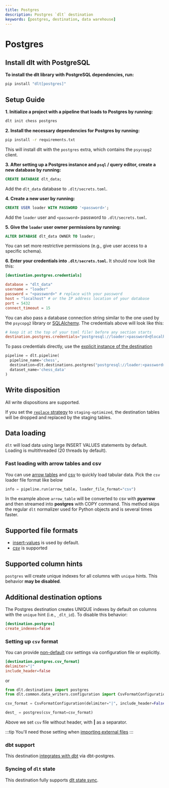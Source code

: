 ```yaml
---
title: Postgres
description: Postgres `dlt` destination
keywords: [postgres, destination, data warehouse]
---
```


# Postgres

## Install dlt with PostgreSQL
**To install the dlt library with PostgreSQL dependencies, run:**
```sh
pip install "dlt[postgres]"
```

## Setup Guide

**1. Initialize a project with a pipeline that loads to Postgres by running:**
```sh
dlt init chess postgres
```

**2. Install the necessary dependencies for Postgres by running:**
```sh
pip install -r requirements.txt
```
This will install dlt with the `postgres` extra, which contains the `psycopg2` client.

**3. After setting up a Postgres instance and `psql` / query editor, create a new database by running:**
```sql
CREATE DATABASE dlt_data;
```

Add the `dlt_data` database to `.dlt/secrets.toml`.

**4. Create a new user by running:**
```sql
CREATE USER loader WITH PASSWORD '<password>';
```

Add the `loader` user and `<password>` password to `.dlt/secrets.toml`.

**5. Give the `loader` user owner permissions by running:**
```sql
ALTER DATABASE dlt_data OWNER TO loader;
```

You can set more restrictive permissions (e.g., give user access to a specific schema).

**6. Enter your credentials into `.dlt/secrets.toml`.**
It should now look like this:
```toml
[destination.postgres.credentials]

database = "dlt_data"
username = "loader"
password = "<password>" # replace with your password
host = "localhost" # or the IP address location of your database
port = 5432
connect_timeout = 15
```

You can also pass a database connection string similar to the one used by the `psycopg2` library or [SQLAlchemy](https://docs.sqlalchemy.org/en/20/core/engines.html#postgresql). The credentials above will look like this:
```toml
# keep it at the top of your toml file! before any section starts
destination.postgres.credentials="postgresql://loader:<password>@localhost/dlt_data?connect_timeout=15"
```

To pass credentials directly, use the [explicit instance of the destination](../../general-usage/destination.md#pass-explicit-credentials)
```py
pipeline = dlt.pipeline(
  pipeline_name='chess',
  destination=dlt.destinations.postgres("postgresql://loader:<password>@localhost/dlt_data"),
  dataset_name='chess_data'
)
```

## Write disposition
All write dispositions are supported.

If you set the [`replace` strategy](../../general-usage/full-loading.md) to `staging-optimized`, the destination tables will be dropped and replaced by the staging tables.

## Data loading
`dlt` will load data using large INSERT VALUES statements by default. Loading is multithreaded (20 threads by default).

### Fast loading with arrow tables and csv
You can use [arrow tables](../verified-sources/arrow-pandas.md) and [csv](../file-formats/csv.md) to quickly load tabular data. Pick the `csv` loader file format
like below
```py
info = pipeline.run(arrow_table, loader_file_format="csv")
```
In the example above `arrow_table` will be converted to csv with **pyarrow** and then streamed into **postgres** with COPY command. This method skips the regular
`dlt` normalizer used for Python objects and is several times faster.

## Supported file formats
* [insert-values](../file-formats/insert-format.md) is used by default.
* [csv](../file-formats/csv.md) is supported

## Supported column hints
`postgres` will create unique indexes for all columns with `unique` hints. This behavior **may be disabled**.

## Additional destination options
The Postgres destination creates UNIQUE indexes by default on columns with the `unique` hint (i.e., `_dlt_id`). To disable this behavior:
```toml
[destination.postgres]
create_indexes=false
```

### Setting up `csv` format
You can provide [non-default](../file-formats/csv.md#default-settings) csv settings via configuration file or explicitly.
```toml
[destination.postgres.csv_format]
delimiter="|"
include_header=false
```
or
```python
from dlt.destinations import postgres
from dlt.common.data_writers.configuration import CsvFormatConfiguration

csv_format = CsvFormatConfiguration(delimiter="|", include_header=False)

dest_ = postgres(csv_format=csv_format)
```
Above we set `csv` file without header, with **|** as a separator.

:::tip
You'll need those setting when [importing external files](../../general-usage/resource.md#import-external-files)
:::

### dbt support
This destination [integrates with dbt](../transformations/dbt/dbt.md) via dbt-postgres.

### Syncing of `dlt` state
This destination fully supports [dlt state sync](../../general-usage/state#syncing-state-with-destination).

<!--@@@DLT_TUBA postgres-->

